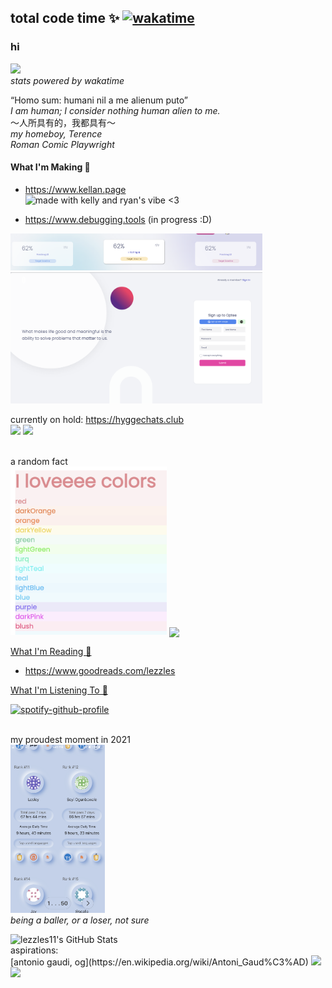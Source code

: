 ## total code time ✨ [![wakatime](https://wakatime.com/badge/user/25e74f89-c9dd-4b9a-819c-23c9f3ae40ae.svg)](https://wakatime.com/@25e74f89-c9dd-4b9a-819c-23c9f3ae40ae)
### hi 
<a href="https://wakatime.com/@lezzles11"><img src="https://wakatime.com/share/@lezzles11/47fcba96-c3c5-4950-8cab-877502725f41.png" width="500"/></a><br/>
*stats powered by wakatime*
<br/>

“Homo sum: humani nil a me alienum puto” <br/>
*I am human; I consider nothing human alien to me.*<br/>
～人所具有的，我都具有～<br/>
*my homeboy, Terence<br/>
Roman Comic Playwright* 
#### What I'm Making 🎁 
- https://www.kellan.page<br/>
![made with kelly and ryan's vibe <3](./kellan.gif)


- https://www.debugging.tools (in progress :D) 
<img src="./hover.png" alt="funHover" width="80%"/>
<img src="./home.png" alt="funHover" width="80%"/>

currently on hold: 
https://hyggechats.club
<br/>
<img src="https://www.dropbox.com/s/s2weeld6z3y1g5h/cover.png?raw=1" width="45%"></img>
<img src="https://www.dropbox.com/s/d4en28gwngvw73z/categories.png?raw=1" width="45%"></img> 

<br/>
a random fact<br/>  
<img src="./colors.png" alt="seriously" width="250px"/>
<img align="center" src="https://activity-graph.herokuapp.com/graph?username=lezzles11&theme=xcode" width="500">
<!-- 
#### Names 😄
lesley, lezzles, lelegai  -->
<!-- **lezzles11/lezzles11** is a ✨ _special_ ✨ repository because its `README.md` (this file) appears on your GitHub profile. -->

<!-- - 🌱 I’m currently learning React Native  -->

[What I'm Reading 🌱 ](https://www.goodreads.com/lezzles)
- https://www.goodreads.com/lezzles
<!-- [What I'm Reading 🌱 ](https://www.goodreads.com/user_challenges/27197030) -->
[What I'm Listening To 🤗 ](https://open.spotify.com/user/lezzles11)
<!-- [![spotify-github-profile](https://spotify-github-profile.vercel.app/api/view?uid=lezzles11&cover_image=true&theme=natemoo-re)](https://github.com/kittinan/spotify-github-profile) -->

[![spotify-github-profile](https://spotify-github-profile.vercel.app/api/view?uid=lezzles11&cover_image=true&theme=compact)](https://open.spotify.com/user/lezzles11)

<br/>my proudest moment in 2021<br/>
<img src="./humblebrag.PNG" width="30%" />
<br/>
*being a baller, or a loser, not sure*
<br/>

<!-- [What I'm Doing 🎂](https://www.lesleycheung.com) -->
  <img align="left" alt="lezzles11's GitHub Stats" src="https://github-readme-stats.vercel.app/api?username=lezzles11&show_icons=true&hide_border=true" />
<!-- [What I'm Accomplishing 🎂 ](https://www.linkedin.com/in/lezzles/) -->


<!-- <img src="https://user-images.githubusercontent.com/16319829/81180309-2b51f000-8fee-11ea-8a78-ddfe8c3412a7.png" width="150" height="280"> -->
<!-- <a target="_blank" href="https://www.goodreads.com/user_challenges/27197030">
<img src="https://spotify-github-profile.vercel.app/api/view?uid=lezzles11&cover_image=true&theme=default" width="200"/>
 </a> -->
<!-- - [![goodreads]()](https://www.goodreads.com/user_challenges/27197030) 
 -->

 <br/>
 aspirations: <br/>
 [antonio gaudi, og](https://en.wikipedia.org/wiki/Antoni_Gaud%C3%AD) 
 <img src="./baller2.png" width="50%" /> <img src="./baller1.png" width="50%" />
 

<!-- (https://open.spotify.com/user/12168690942) -->

<!-- Here are some ideas to get you started:

- 🔭 What I'm Thinking ...
- 👯 I’m looking to collaborate on ...
- 🤔 I’m looking for help with ...
- 💬 Ask me about ...
- 📫 How to reach me: ...
- 😄 Pronouns: ...
- ⚡ Fun fact: ... -->

